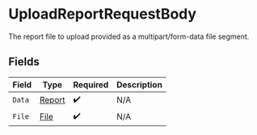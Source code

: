# UploadReportRequestBody

The report file to upload provided as a multipart/form-data file segment.


## Fields

| Field                                   | Type                                    | Required                                | Description                             |
| --------------------------------------- | --------------------------------------- | --------------------------------------- | --------------------------------------- |
| `Data`                                  | [Report](../../Models/Shared/Report.md) | :heavy_check_mark:                      | N/A                                     |
| `File`                                  | [File](../../Models/Operations/File.md) | :heavy_check_mark:                      | N/A                                     |